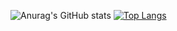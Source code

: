 ![Anurag's GitHub stats](https://github-readme-stats.vercel.app/api?username=mufaddal1125&show_icons=true&theme=dark)
[![Top Langs](https://github-readme-stats.vercel.app/api/top-langs/?username=anuraghazra&layout=compact)](https://github.com/anuraghazra/github-readme-stats)

